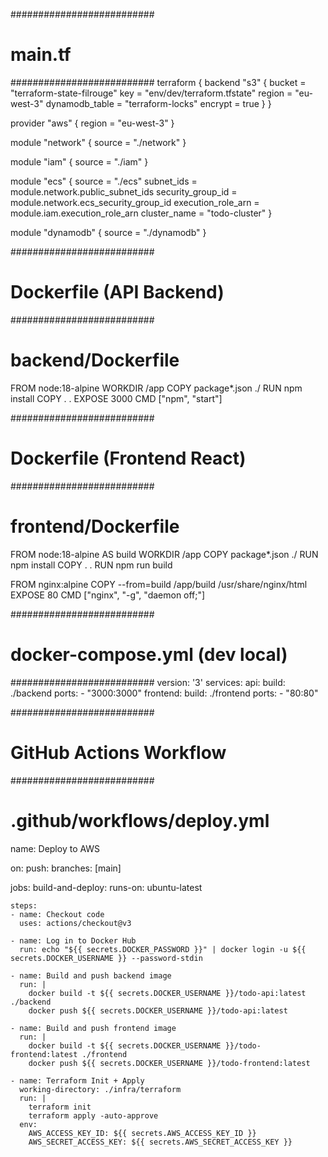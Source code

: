 ##########################
# main.tf
##########################
terraform {
  backend "s3" {
    bucket         = "terraform-state-filrouge"
    key            = "env/dev/terraform.tfstate"
    region         = "eu-west-3"
    dynamodb_table = "terraform-locks"
    encrypt        = true
  }
}

provider "aws" {
  region = "eu-west-3"
}

module "network" {
  source = "./network"
}

module "iam" {
  source = "./iam"
}

module "ecs" {
  source = "./ecs"
  subnet_ids            = module.network.public_subnet_ids
  security_group_id     = module.network.ecs_security_group_id
  execution_role_arn    = module.iam.execution_role_arn
  cluster_name          = "todo-cluster"
}

module "dynamodb" {
  source = "./dynamodb"
}

##########################
# Dockerfile (API Backend)
##########################
# backend/Dockerfile
FROM node:18-alpine
WORKDIR /app
COPY package*.json ./
RUN npm install
COPY . .
EXPOSE 3000
CMD ["npm", "start"]

##########################
# Dockerfile (Frontend React)
##########################
# frontend/Dockerfile
FROM node:18-alpine AS build
WORKDIR /app
COPY package*.json ./
RUN npm install
COPY . .
RUN npm run build

FROM nginx:alpine
COPY --from=build /app/build /usr/share/nginx/html
EXPOSE 80
CMD ["nginx", "-g", "daemon off;"]

##########################
# docker-compose.yml (dev local)
##########################
version: '3'
services:
  api:
    build: ./backend
    ports:
      - "3000:3000"
  frontend:
    build: ./frontend
    ports:
      - "80:80"

##########################
# GitHub Actions Workflow
##########################
# .github/workflows/deploy.yml
name: Deploy to AWS

on:
  push:
    branches: [main]

jobs:
  build-and-deploy:
    runs-on: ubuntu-latest

    steps:
    - name: Checkout code
      uses: actions/checkout@v3

    - name: Log in to Docker Hub
      run: echo "${{ secrets.DOCKER_PASSWORD }}" | docker login -u ${{ secrets.DOCKER_USERNAME }} --password-stdin

    - name: Build and push backend image
      run: |
        docker build -t ${{ secrets.DOCKER_USERNAME }}/todo-api:latest ./backend
        docker push ${{ secrets.DOCKER_USERNAME }}/todo-api:latest

    - name: Build and push frontend image
      run: |
        docker build -t ${{ secrets.DOCKER_USERNAME }}/todo-frontend:latest ./frontend
        docker push ${{ secrets.DOCKER_USERNAME }}/todo-frontend:latest

    - name: Terraform Init + Apply
      working-directory: ./infra/terraform
      run: |
        terraform init
        terraform apply -auto-approve
      env:
        AWS_ACCESS_KEY_ID: ${{ secrets.AWS_ACCESS_KEY_ID }}
        AWS_SECRET_ACCESS_KEY: ${{ secrets.AWS_SECRET_ACCESS_KEY }}
